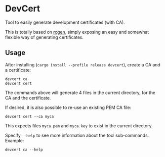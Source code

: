 # DevCert

Tool to easily generate development certificates (with CA).

This is totally based on [rcgen](https://crates.io/crates/rcgen), simply exposing an easy and somewhat flexible way of generating certificates.

## Usage

After installing (`cargo install --profile release devcert`), create a CA and a certificate:
```shell
devcert ca
devcert cert
```

The commands above will generate 4 files in the current directory, for the CA and the certificate.

If desired, it is also possible to re-use an existing PEM CA file:
```shell
devcert cert --ca myca
```

This expects files `myca.pem` and `myca.key` to exist in the current directory.

Specify `--help` to see more information about the tool sub-commands. Example:
```shell
devcert ca --help
```